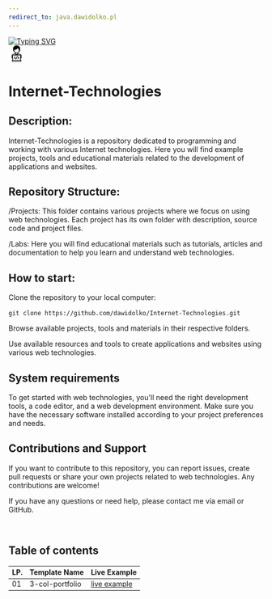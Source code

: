 ```yaml
---
redirect_to: java.dawidolko.pl
---
```


[![Typing SVG](https://readme-typing-svg.herokuapp.com?font=Fira+Code&size=30&pause=1000&color=000000&random=false&width=435&lines=Technologie+Internetowe)](https://github.com/dawidolko/Internet-Technologies)
<br>![Technologie](image/icon.png)

# Internet-Technologies

## **Description:**
Internet-Technologies is a repository dedicated to programming and working with various Internet technologies. Here you will find example projects, tools and educational materials related to the development of applications and websites.

## **Repository Structure:**
/Projects: This folder contains various projects where we focus on using web technologies. Each project has its own folder with description, source code and project files.

/Labs: Here you will find educational materials such as tutorials, articles and documentation to help you learn and understand web technologies.

## **How ​​to start:**

Clone the repository to your local computer:
```
git clone https://github.com/dawidolko/Internet-Technologies.git
```

Browse available projects, tools and materials in their respective folders.

Use available resources and tools to create applications and websites using various web technologies.

## **System requirements**
To get started with web technologies, you'll need the right development tools, a code editor, and a web development environment. Make sure you have the necessary software installed according to your project preferences and needs.

## **Contributions and Support**
If you want to contribute to this repository, you can report issues, create pull requests or share your own projects related to web technologies. Any contributions are welcome!

If you have any questions or need help, please contact me via email or GitHub.

<br/>

## Table of contents


|LP.  | Template Name  | Live Example |
|-----|----------------|--------------|
|  01  | 3-col-portfolio	                                                  |[live example](https://templateswebsite.dawidolko.pl/3-col-portfolio/)|	                                                  													      

